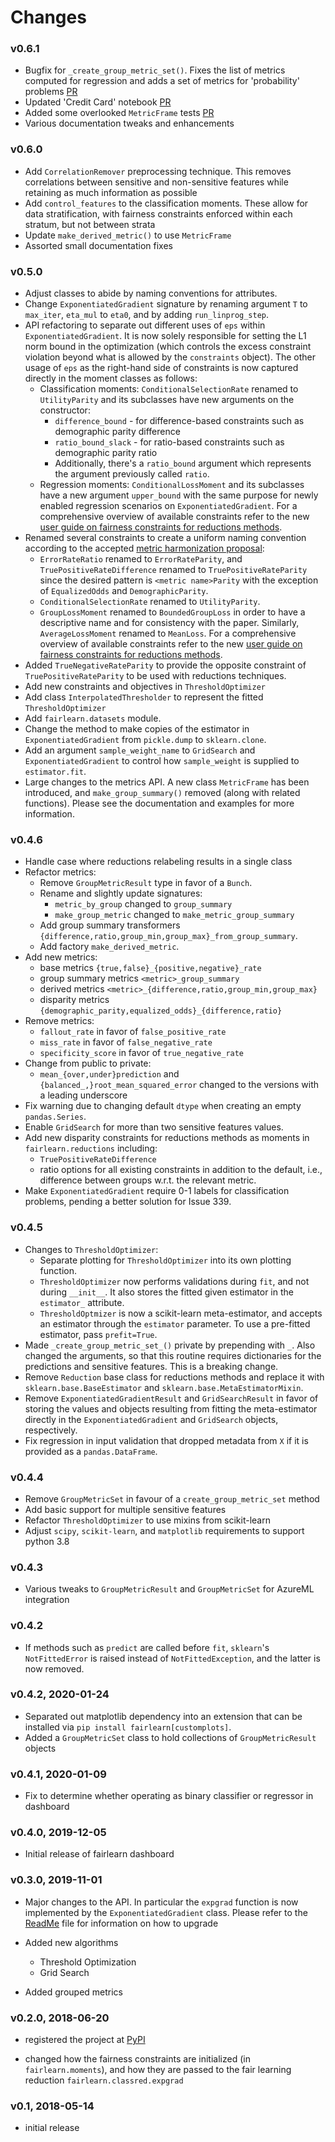 # Changes

### v0.6.1

* Bugfix for `_create_group_metric_set()`. Fixes the list of metrics computed for regression
  and adds a set of metrics for 'probability' problems [PR](https://github.com/fairlearn/fairlearn/pull/727)
* Updated 'Credit Card' notebook [PR](https://github.com/fairlearn/fairlearn/pull/713)
* Added some overlooked `MetricFrame` tests [PR](https://github.com/fairlearn/fairlearn/pull/701)
* Various documentation tweaks and enhancements

### v0.6.0

* Add `CorrelationRemover` preprocessing technique. This removes correlations
  between sensitive and non-sensitive features while retaining as much information
  as possible
* Add `control_features` to the classification moments. These allow for data
  stratification, with fairness constraints enforced within each stratum, but
  not between strata
* Update `make_derived_metric()` to use `MetricFrame`
* Assorted small documentation fixes

### v0.5.0

* Adjust classes to abide by naming conventions for attributes.
* Change `ExponentiatedGradient` signature by renaming argument `T` to
  `max_iter`, `eta_mul` to `eta0`, and by adding `run_linprog_step`.
* API refactoring to separate out different uses of `eps` within
  `ExponentiatedGradient`. It is now solely responsible for setting the L1
  norm bound in the optimization (which controls the excess constraint
  violation beyond what is allowed by the `constraints` object).
  The other usage of `eps` as the right-hand side of constraints is
  now captured directly in the moment classes as follows:
  * Classification moments: `ConditionalSelectionRate` renamed to
    `UtilityParity` and its subclasses have new arguments on the constructor:
    * `difference_bound` - for difference-based constraints such as
      demographic parity difference
    * `ratio_bound_slack` - for ratio-based constraints such as demographic
      parity ratio
    * Additionally, there's a `ratio_bound` argument which represents the
      argument previously called `ratio`.
  * Regression moments: `ConditionalLossMoment` and its subclasses have a new
    argument `upper_bound` with the same purpose for newly enabled regression
    scenarios on `ExponentiatedGradient`.
  For a comprehensive overview of available constraints refer to the new [user
  guide on fairness constraints for reductions methods](https://fairlearn.org/user_guide/mitigation.html#reductions).
* Renamed several constraints to create a uniform naming convention according
  to the accepted [metric harmonization proposal](https://github.com/fairlearn/fairlearn-proposals/blob/master/api/METRICS.md):
  * `ErrorRateRatio` renamed to `ErrorRateParity`, and
    `TruePositiveRateDifference` renamed to `TruePositiveRateParity` since the
    desired pattern is `<metric name>Parity` with the exception of
    `EqualizedOdds` and `DemographicParity`.
  * `ConditionalSelectionRate` renamed to `UtilityParity`.
  * `GroupLossMoment` renamed to `BoundedGroupLoss` in order to have a
    descriptive name and for consistency with the paper. Similarly,
    `AverageLossMoment` renamed to `MeanLoss`.
  For a comprehensive overview of available constraints refer to the new [user
  guide on fairness constraints for reductions methods](https://fairlearn.org/main/user_guide/mitigation.html#reductions).
* Added `TrueNegativeRateParity` to provide the opposite constraint of
  `TruePositiveRateParity` to be used with reductions techniques.
* Add new constraints and objectives in `ThresholdOptimizer`
* Add class `InterpolatedThresholder` to represent the fitted
  `ThresholdOptimizer`
* Add `fairlearn.datasets` module.
* Change the method to make copies of the estimator in `ExponentiatedGradient`
  from `pickle.dump` to `sklearn.clone`. 
* Add an argument `sample_weight_name` to `GridSearch` and
  `ExponentiatedGradient` to control how `sample_weight` is supplied to
  `estimator.fit`.
* Large changes to the metrics API. A new class `MetricFrame` has been
  introduced, and `make_group_summary()` removed (along with related
  functions). Please see the documentation and examples for more information.

### v0.4.6

* Handle case where reductions relabeling results in a single class
* Refactor metrics:
  * Remove `GroupMetricResult` type in favor of a `Bunch`.
  * Rename and slightly update signatures:
    * `metric_by_group` changed to `group_summary`
    * `make_group_metric` changed to `make_metric_group_summary`
  * Add group summary transformers
    `{difference,ratio,group_min,group_max}_from_group_summary`.
  * Add factory `make_derived_metric`.
* Add new metrics:
  * base metrics `{true,false}_{positive,negative}_rate`
  * group summary metrics `<metric>_group_summary`
  * derived metrics `<metric>_{difference,ratio,group_min,group_max}`
  * disparity metrics `{demographic_parity,equalized_odds}_{difference,ratio}`
* Remove metrics:
  * `fallout_rate` in favor of `false_positive_rate`
  * `miss_rate` in favor of `false_negative_rate`
  * `specificity_score` in favor of `true_negative_rate`
* Change from public to private:
  * `mean_{over,under}prediction` and `{balanced_,}root_mean_squared_error`
    changed to the versions with a leading underscore
* Fix warning due to changing default `dtype` when creating an empty
  `pandas.Series`.
* Enable `GridSearch` for more than two sensitive features values.
* Add new disparity constraints for reductions methods as moments in
  `fairlearn.reductions` including:
  * `TruePositiveRateDifference`
  * ratio options for all existing constraints in addition to the default,
    i.e., difference between groups w.r.t. the relevant metric.
* Make `ExponentiatedGradient` require 0-1 labels for classification problems,
  pending a better solution for Issue 339.

### v0.4.5

* Changes to `ThresholdOptimizer`:
  * Separate plotting for `ThresholdOptimizer` into its own plotting function.
  * `ThresholdOptimizer` now performs validations during `fit`, and not during
    `__init__`. It also stores the fitted given estimator in the `estimator_`
    attribute.
  * `ThresholdOptmizer` is now a scikit-learn meta-estimator, and accepts
    an estimator through the `estimator` parameter. To use a pre-fitted
    estimator, pass `prefit=True`.
* Made `_create_group_metric_set_()` private by prepending with `_`.
  Also changed the arguments, so that this routine requires
  dictionaries for the predictions and sensitive features. This is a
  breaking change.
* Remove `Reduction` base class for reductions methods and replace it with
  `sklearn.base.BaseEstimator` and `sklearn.base.MetaEstimatorMixin`.
* Remove `ExponentiatedGradientResult` and `GridSearchResult` in favor of
  storing the values and objects resulting from fitting the meta-estimator
  directly in the `ExponentiatedGradient` and `GridSearch` objects,
  respectively.
* Fix regression in input validation that dropped metadata from `X` if it is
  provided as a `pandas.DataFrame`.

### v0.4.4

* Remove `GroupMetricSet` in favour of a `create_group_metric_set` method
* Add basic support for multiple sensitive features
* Refactor `ThresholdOptimizer` to use mixins from scikit-learn
* Adjust `scipy`, `scikit-learn`, and `matplotlib` requirements to support
  python 3.8

### v0.4.3

* Various tweaks to `GroupMetricResult` and `GroupMetricSet` for AzureML
  integration

### v0.4.2

* If methods such as `predict` are called before `fit`, `sklearn`'s
  `NotFittedError` is raised instead of `NotFittedException`, and the latter
  is now removed.

### v0.4.2, 2020-01-24

* Separated out matplotlib dependency into an extension that can be installed
  via `pip install fairlearn[customplots]`.
* Added a `GroupMetricSet` class to hold collections of `GroupMetricResult`
  objects

### v0.4.1, 2020-01-09

* Fix to determine whether operating as binary classifier or regressor in
  dashboard

### v0.4.0, 2019-12-05

* Initial release of fairlearn dashboard

### v0.3.0, 2019-11-01

* Major changes to the API. In particular the `expgrad` function is now
  implemented by the `ExponentiatedGradient` class. Please refer to the
  [ReadMe](readme.md) file for information on how to upgrade

* Added new algorithms
  * Threshold Optimization
  * Grid Search
  
* Added grouped metrics

### v0.2.0, 2018-06-20

* registered the project at [PyPI](https://pypi.org/)

* changed how the fairness constraints are initialized (in
  `fairlearn.moments`), and how they are passed to the fair learning reduction
  `fairlearn.classred.expgrad`

### v0.1, 2018-05-14

* initial release
